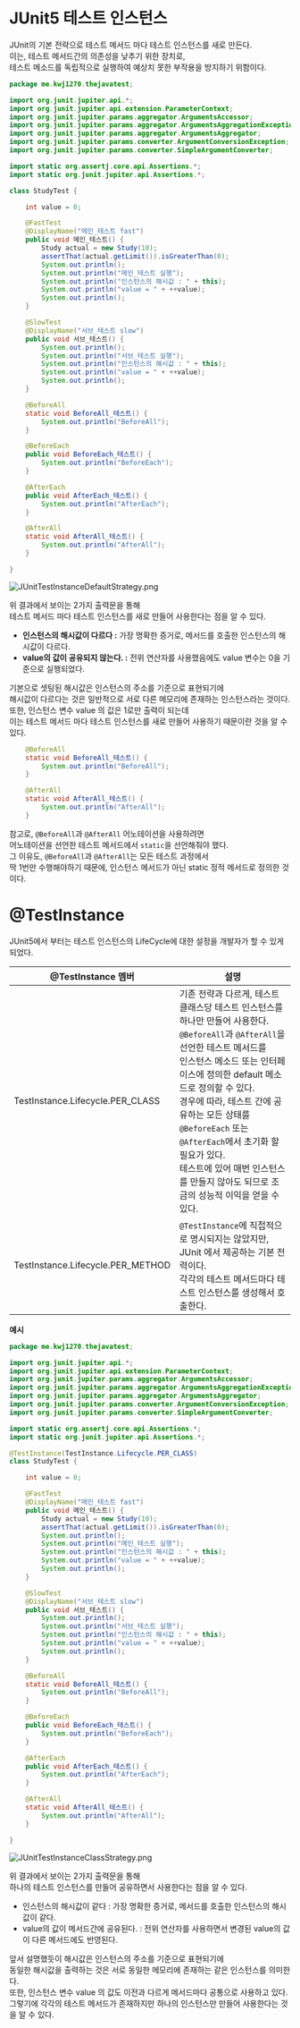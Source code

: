 # JUnit5 테스트 인스턴스
       
JUnit의 기본 전략으로 테스트 메서드 마다 테스트 인스턴스를 새로 만든다.          
이는, 테스트 메서드간의 의존성을 낮추기 위한 장치로,          
테스트 메소드를 독립적으로 실행하여 예상치 못한 부작용을 방지하기 위함이다.       

```java
package me.kwj1270.thejavatest;

import org.junit.jupiter.api.*;
import org.junit.jupiter.api.extension.ParameterContext;
import org.junit.jupiter.params.aggregator.ArgumentsAccessor;
import org.junit.jupiter.params.aggregator.ArgumentsAggregationException;
import org.junit.jupiter.params.aggregator.ArgumentsAggregator;
import org.junit.jupiter.params.converter.ArgumentConversionException;
import org.junit.jupiter.params.converter.SimpleArgumentConverter;

import static org.assertj.core.api.Assertions.*;
import static org.junit.jupiter.api.Assertions.*;

class StudyTest {

    int value = 0;

    @FastTest
    @DisplayName("메인_테스트 fast")
    public void 메인_테스트() {
        Study actual = new Study(10);
        assertThat(actual.getLimit()).isGreaterThan(0);
        System.out.println();
        System.out.println("메인_테스트 실행");
        System.out.println("인스턴스의 해시값 : " + this);
        System.out.println("value = " + ++value);
        System.out.println();
    }

    @SlowTest
    @DisplayName("서브_테스트 slow")
    public void 서브_테스트() {
        System.out.println();
        System.out.println("서브_테스트 실행");
        System.out.println("인스턴스의 해시값 : " + this);
        System.out.println("value = " + ++value);
        System.out.println();
    }

    @BeforeAll
    static void BeforeAll_테스트() {
        System.out.println("BeforeAll");
    }

    @BeforeEach
    public void BeforeEach_테스트() {
        System.out.println("BeforeEach");
    }

    @AfterEach
    public void AfterEach_테스트() {
        System.out.println("AfterEach");
    }

    @AfterAll
    static void AfterAll_테스트() {
        System.out.println("AfterAll");
    }

}
```
![JUnitTestInstanceDefaultStrategy.png](./image/JUnitTestInstanceDefaultStrategy.png)     
             
위 결과에서 보이는 2가지 출력문을 통해           
테스트 메서드 마다 테스트 인스턴스를 새로 만들어 사용한다는 점을 알 수 있다.      
        
* **인스턴스의 해시값이 다르다 :** 가장 명확한 증거로, 메서드를 호출한 인스턴스의 해시값이 다르다.            
* **value의 값이 공유되지 않는다. :** 전위 연산자를 사용했음에도 value 변수는 0을 기준으로 실행되었다.      
             
기본으로 셋팅된 해시값은 인스턴스의 주소를 기준으로 표현되기에        
해시값이 다르다는 것은 일반적으로 서로 다른 메모리에 존재하는 인스턴스라는 것이다.      
또한, 인스턴스 변수 value 의 값은 1로만 출력이 되는데                
이는 테스트 메서드 마다 테스트 인스턴스를 새로 만들어 사용하기 때문이란 것을 알 수 있다.              

```java
    @BeforeAll
    static void BeforeAll_테스트() {
        System.out.println("BeforeAll");
    }

    @AfterAll
    static void AfterAll_테스트() {
        System.out.println("AfterAll");
    }
```
참고로, `@BeforeAll`과 `@AfterAll` 어노테이션을 사용하려면              
어노테이션을 선언한 테스트 메서드에서 `static`을 선언해줘야 했다.             
그 이유도, `@BeforeAll`과 `@AfterAll`는 모든 테스트 과정에서       
딱 1번만 수행해야하기 때문에, 인스턴스 메서드가 아닌 static 정적 메서드로 정의한 것이다.    

# @TestInstance   
             
JUnit5에서 부터는 테스트 인스턴스의 LifeCycle에 대한 설정을 개발자가 할 수 있게 되었다.           

|@TestInstance 멤버|설명|
|-----------------|---|
|TestInstance.Lifecycle.PER_CLASS|기존 전략과 다르게, 테스트 클래스당 테스트 인스턴스를 하나만 만들어 사용한다.<br>`@BeforeAll`과 `@AfterAll`을 선언한 테스트 메서드를<br>인스턴스 메소드 또는 인터페이스에 정의한 default 메소드로 정의할 수 있다.<br>경우에 따라, 테스트 간에 공유하는 모든 상태를 `@BeforeEach` 또는 `@AfterEach`에서 초기화 할 필요가 있다.<br>테스트에 있어 매번 인스턴스를 만들지 않아도 되므로 조금의 성능적 이익을 얻을 수 있다.|   
|TestInstance.Lifecycle.PER_METHOD|`@TestInstance`에 직접적으로 명시되지는 않았지만, JUnit 에서 제공하는 기본 전력이다.<br> 각각의 테스트 메서드마다 테스트 인스턴스를 생성해서 호출한다.|  
    
      
**예시**  
```java
package me.kwj1270.thejavatest;

import org.junit.jupiter.api.*;
import org.junit.jupiter.api.extension.ParameterContext;
import org.junit.jupiter.params.aggregator.ArgumentsAccessor;
import org.junit.jupiter.params.aggregator.ArgumentsAggregationException;
import org.junit.jupiter.params.aggregator.ArgumentsAggregator;
import org.junit.jupiter.params.converter.ArgumentConversionException;
import org.junit.jupiter.params.converter.SimpleArgumentConverter;

import static org.assertj.core.api.Assertions.*;
import static org.junit.jupiter.api.Assertions.*;

@TestInstance(TestInstance.Lifecycle.PER_CLASS)
class StudyTest {

    int value = 0;

    @FastTest
    @DisplayName("메인_테스트 fast")
    public void 메인_테스트() {
        Study actual = new Study(10);
        assertThat(actual.getLimit()).isGreaterThan(0);
        System.out.println();
        System.out.println("메인_테스트 실행");
        System.out.println("인스턴스의 해시값 : " + this);
        System.out.println("value = " + ++value);
        System.out.println();
    }

    @SlowTest
    @DisplayName("서브_테스트 slow")
    public void 서브_테스트() {
        System.out.println();
        System.out.println("서브_테스트 실행");
        System.out.println("인스턴스의 해시값 : " + this);
        System.out.println("value = " + ++value);
        System.out.println();
    }

    @BeforeAll
    static void BeforeAll_테스트() {
        System.out.println("BeforeAll");
    }

    @BeforeEach
    public void BeforeEach_테스트() {
        System.out.println("BeforeEach");
    }

    @AfterEach
    public void AfterEach_테스트() {
        System.out.println("AfterEach");
    }

    @AfterAll
    static void AfterAll_테스트() {
        System.out.println("AfterAll");
    }

}
```     
     
![JUnitTestInstanceClassStrategy.png](./image/JUnitTestInstanceClassStrategy.png)        
      
위 결과에서 보이는 2가지 출력문을 통해           
하나의 테스트 인스턴스를 만들어 공유하면서 사용한다는 점을 알 수 있다.      
       
* 인스턴스의 해시값이 같다 : 가장 명확한 증거로, 메서드를 호출한 인스턴스의 해시값이 같다.         
* value의 값이 메서드간에 공유된다. : 전위 연산자를 사용하면서 변경된 value의 값이 다른 메서드에도 반영된다.       
      
앞서 설명했듯이 해시값은 인스턴스의 주소를 기준으로 표현되기에       
동일한 해시값을 출력하는 것은 서로 동일한 메모리에 존재하는 같은 인스턴스를 의미한다.            
또한, 인스턴스 변수 value 의 값도 이전과 다르게 메서드마다 공통으로 사용하고 있다.         
그렇기에 각각의 테스트 메서드가 존재하지만 하나의 인스턴스만 만들어 사용한다는 것을 알 수 있다.     
  
